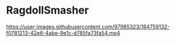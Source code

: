 # RagdollSmasher

https://user-images.githubusercontent.com/97985323/184759132-f0781213-42e6-4abe-9e1c-d785fa73fa54.mp4

